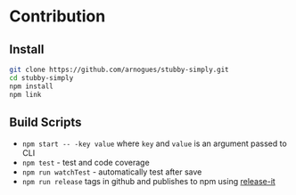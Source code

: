 # Contribution

## Install

```bash
git clone https://github.com/arnogues/stubby-simply.git
cd stubby-simply
npm install
npm link
```

## Build Scripts

- `npm start -- -key value` where `key` and `value` is an argument passed to CLI
- `npm test` - test and code coverage
- `npm run watchTest` - automatically test after save
- `npm run release` tags in github and publishes to npm using [release-it](https://github.com/webpro/release-it#help)

